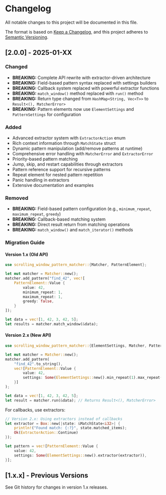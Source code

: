 # Changelog

All notable changes to this project will be documented in this file.

The format is based on [Keep a Changelog](https://keepachangelog.com/en/1.0.0/),
and this project adheres to [Semantic Versioning](https://semver.org/spec/v2.0.0.html).

## [2.0.0] - 2025-01-XX

### Changed

- **BREAKING:** Complete API rewrite with extractor-driven architecture
- **BREAKING:** Field-based pattern syntax replaced with settings builders
- **BREAKING:** Callback system replaced with powerful extractor functions
- **BREAKING:** `match_window()` method replaced with `run()` method
- **BREAKING:** Return type changed from `HashMap<String, Vec<T>>` to `Result<(), MatcherError>`
- **BREAKING:** Pattern elements now use `ElementSettings` and `PatternSettings` for configuration

### Added

- Advanced extractor system with `ExtractorAction` enum
- Rich context information through `MatchState` struct
- Dynamic pattern manipulation (add/remove patterns at runtime)
- Comprehensive error handling with `MatcherError` and `ExtractorError`
- Priority-based pattern matching
- Jump, skip, and restart capabilities through extractors
- Pattern reference support for recursive patterns
- Repeat element for nested pattern repetition
- Panic handling in extractors
- Extensive documentation and examples

### Removed

- **BREAKING:** Field-based pattern configuration (e.g., `minimum_repeat`, `maximum_repeat`, `greedy`)
- **BREAKING:** Callback-based matching system
- **BREAKING:** Direct result return from matching operations
- **BREAKING:** `match_window()` and `match_iterator()` methods

### Migration Guide

#### Version 1.x (Old API)

```rust
use scrolling_window_pattern_matcher::{Matcher, PatternElement};

let mut matcher = Matcher::new();
matcher.add_pattern("find_42", vec![
    PatternElement::Value {
        value: 42,
        minimum_repeat: 1,
        maximum_repeat: 1,
        greedy: false,
    }
]);

let data = vec![1, 42, 3, 42, 5];
let results = matcher.match_window(&data);
```

#### Version 2.x (New API)

```rust
use scrolling_window_pattern_matcher::{ElementSettings, Matcher, PatternElement};

let mut matcher = Matcher::new();
matcher.add_pattern(
    "find_42".to_string(),
    vec![PatternElement::Value {
        value: 42,
        settings: Some(ElementSettings::new().min_repeat(1).max_repeat(1)),
    }]
);

let data = vec![1, 42, 3, 42, 5];
let result = matcher.run(&data); // Returns Result<(), MatcherError>
```

For callbacks, use extractors:

```rust
// Version 2.x: Using extractors instead of callbacks
let extractor = Box::new(|state: &MatchState<i32>| {
    println!("Found match: {:?}", state.matched_items);
    Ok(ExtractorAction::Continue)
});

let pattern = vec![PatternElement::Value {
    value: 42,
    settings: Some(ElementSettings::new().extractor(extractor)),
}];
```

## [1.x.x] - Previous Versions

See Git history for changes in version 1.x releases.
